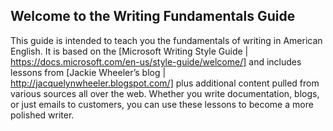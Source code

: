 ## Welcome to the Writing Fundamentals Guide

This guide is intended to teach you the fundamentals of writing in American English. It is based on the [Microsoft Writing Style Guide | https://docs.microsoft.com/en-us/style-guide/welcome/] and includes lessons from [Jackie Wheeler’s blog | http://jacquelynwheeler.blogspot.com/] plus additional content pulled from various sources all over the web. Whether you write documentation, blogs, or just emails to customers, you can use these lessons to become a more polished writer. 
